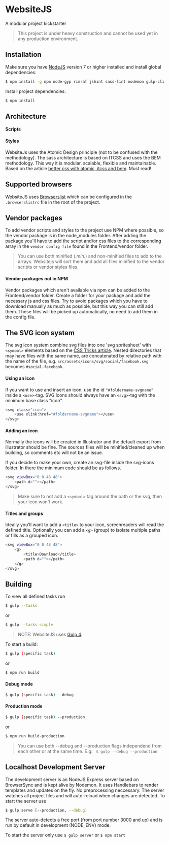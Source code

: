 # WebsiteJS
A modular project kickstarter


 > This project is under heavy construction and cannot be used yet in any production environment.

 ## Installation
 Make sure you have [NodeJS](http://nodejs.org) version 7 or higher installed and
 install global dependencies:
 ```sh
 $ npm install -g npm node-gyp rimraf jshint sass-lint nodemon gulp-cli jasmine
 ```

 Install project dependencies:
```sh
$ npm install 
```

## Architecture

#### Scripts


#### Styles
WebsiteJs uses the Atomic Design principle (not to be confused with the methodology). The sass architecture is based on ITCSS and uses the BEM methodology.
This way it is modular, scalable, flexible and maintainable. Based on the article [better css with atomic, itcss and bem](https://www.silverstripe.org/blog/better-css-putting-it-together-with-atomic-itcss-and-bem/). Must read!

## Supported browsers
WebsiteJS uses [Browserslist](https://github.com/ai/browserslist) which can be configured in the `.browserslistrc` file in the root of the project.

## Vendor packages
To add vendor scripts and styles to the project use NPM where possible, so the vendor package is in the node_modules folder.
After adding the package you'll have to add the script and/or css files to the corresponding array in the `vendor config file` found in the Frontend/vendor folder.

 > You can use both minified (*.min.*) and non-minified files to add to the arrays. Websitejs will sort them and add all files minified to the vendor scripts or vendor styles files.

#### Vendor packages not in NPM
Vendor packages which aren't available via npm can be added to the Frontend/vendor folder. Create a folder for your package and add the necessary js and css files.
Try to avoid packages which you have to download manually as much as possible, but this way you can still add them. These files will be picked up automatically, no need to add them in the config file.

## The SVG icon system
The svg icon system combine svg files into one 'svg spritesheet' with `<symbol>` elements based on the [CSS Tricks article](http://css-tricks.com/svg-symbol-good-choice-icons/). Nested directories that may have files with the same name, are concatenated by relative path with the name of the file, e.g. `src/assets/icons/svg/social/facebook.svg` becomes `#social-facebook`.

#### Using an icon
If you want to use and insert an icon, use the id ```"#foldername-svgname"``` inside a ```<use>```-tag. SVG Icons should always have an ```<svg>```-tag with the minimum base class "icon".
```sh
<svg class="icon">
    <use xlink:href="#foldername-svgname"></use>
</svg>
```

#### Adding an icon
Normally the icons will be created in Illustrator and the default export from illustrator should be fine. The sources files will be minified/cleaned up when building, so comments etc will not be an issue.

If you decide to make your own, create an svg-file inside the svg-icons folder. In there the minimum code should be as follows.
```sh
<svg viewBox="0 0 48 48">
    <path d=""></path>
</svg>
```
 > Make sure to not add a ```<symbol>``` tag around the path or the svg, then your icon won't work.

#### Titles and groups
Ideally you'll want to add a ```<title>``` to your icon, screenreaders will read the defined title.
Optionally you can add a ```<g>``` (group) to isolate multiple paths or fills as a grouped icon.
```sh
<svg viewBox="0 0 48 48">
    <g>
        <title>Download</title>
        <path d=""></path>
    </g>
</svg>
```

## Building
To view all defined tasks run
```sh
$ gulp --tasks
```
or
```sh
$ gulp --tasks-simple
```
 > NOTE: WebsiteJS uses [Gulp 4](https://github.com/gulpjs/gulp/tree/4.0).

To start a build:

```sh
$ gulp (specific task)
```
or
```sh
$ npm run build
```
#### Debug mode
```sh
$ gulp (specific task) --debug
```
#### Production mode
```sh
$ gulp (specific task) --production
```
or
```sh
$ npm run build-production
```
 > You can use both --debug and --production flags independend from each other or at the same time. E.g: ``` $ gulp --debug --production```

## Localhost Development Server
The development server is an NodeJS Express server based on BrowserSync and is kept alive by Nodemon.
It uses Handlebars to render templates and updates on the fly. No preprocessing neccessary.
The server watches all project files and will auto-reload when changes are detected.
To start the server use
```sh
$ gulp serve [--production, --debug]
``` 
The server auto-detects a free port (from port number 3000 and up) and is run by default in development (NODE_ENV) mode.

To start the server only use ```$ gulp server``` or ```$ npm start```


<!-- ## Jasmine testing
To start unit tests run
```sh
$ npm test
``` -->